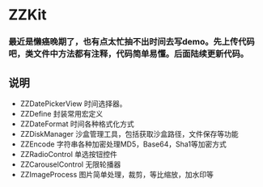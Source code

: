 # ZZKit

### 最近是懒癌晚期了，也有点太忙抽不出时间去写demo。先上传代码吧，类文件中方法都有注释，代码简单易懂。后面陆续更新代码。

## 说明
* ZZDatePickerView 时间选择器。
* ZZDefine 封装常用宏定义
* ZZDateFormat 时间各种格式化方式
* ZZDiskManager 沙盒管理工具，包括获取沙盒路径，文件保存等功能
* ZZEncode 字符串各种加密处理MD5，Base64，Sha1等加密方式
* ZZRadioControl 单选按钮控件
* ZZCarouselControl 无限轮播器
* ZZImageProcess 图片简单处理，裁剪，等比缩放，加水印等
